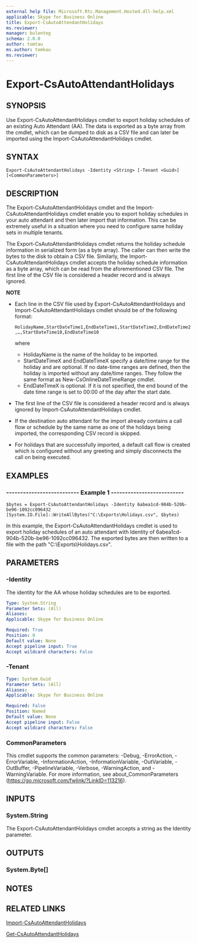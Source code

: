 ```yaml
---
external help file: Microsoft.Rtc.Management.Hosted.dll-help.xml
applicable: Skype for Business Online
title: Export-CsAutoAttendantHolidays
ms.reviewer: 
manager: bulenteg
schema: 2.0.0
author: tomtau
ms.author: tomkau
ms.reviewer:
---
```


# Export-CsAutoAttendantHolidays

## SYNOPSIS
Use Export-CsAutoAttendantHolidays cmdlet to export holiday schedules of an existing Auto Attendant (AA). The data is exported as a byte array from the cmdlet, which can be dumped to disk as a CSV file and can later be imported using the Import-CsAutoAttendantHolidays cmdlet.

## SYNTAX

```
Export-CsAutoAttendantHolidays -Identity <String> [-Tenant <Guid>] [<CommonParameters>]
```

## DESCRIPTION
The Export-CsAutoAttendantHolidays cmdlet and the Import-CsAutoAttendantHolidays cmdlet enable you to export holiday schedules in your auto attendant and then later import that information. This can be extremely useful in a situation where you need to configure same holiday sets in multiple tenants.

The Export-CsAutoAttendantHolidays cmdlet returns the holiday schedule information in serialized form (as a byte array). The caller can then write the bytes to the disk to obtain a CSV file. Similarly, the Import-CsAutoAttendantHolidays cmdlet accepts the holiday schedule information as a byte array, which can be read from the aforementioned CSV file. The first line of the CSV file is considered a header record and is always ignored.

**NOTE**
- Each line in the CSV file used by Export-CsAutoAttendantHolidays and Import-CsAutoAttendantHolidays cmdlet should be of the following format:

   `HolidayName,StartDateTime1,EndDateTime1,StartDateTime2,EndDateTime2,…,StartDateTime10,EndDateTime10`

    where
    - HolidayName is the name of the holiday to be imported.
    - StartDateTimeX and EndDateTimeX specify a date/time range for the holiday and are optional. If no date-time ranges are defined, then the holiday is imported without any date/time ranges. They follow the same format as New-CsOnlineDateTimeRange cmdlet.
    - EndDateTimeX is optional. If it is not specified, the end bound of the date time range is set to 00:00 of the day after the start date.
- The first line of the CSV file is considered a header record and is always ignored by Import-CsAutoAttendantHolidays cmdlet.
- If the destination auto attendant for the import already contains a call flow or schedule by the same name as one of the holidays being imported, the corresponding CSV record is skipped.
- For holidays that are successfully imported, a default call flow is created which is configured without any greeting and simply disconnects the call on being executed.

## EXAMPLES

### -------------------------- Example 1 --------------------------
```
$bytes = Export-CsAutoAttendantHolidays -Identity 6abea1cd-904b-520b-be96-1092cc096432
[System.IO.File]::WriteAllBytes("C:\Exports\Holidays.csv", $bytes)
```

In this example, the Export-CsAutoAttendantHolidays cmdlet is used to export holiday schedules of an auto attendant with Identity of 6abea1cd-904b-520b-be96-1092cc096432. The exported bytes are then written to a file with the path "C:\Exports\Holidays.csv".

## PARAMETERS

### -Identity
The identity for the AA whose holiday schedules are to be exported.

```yaml
Type: System.String
Parameter Sets: (All)
Aliases:
Applicable: Skype for Business Online

Required: True
Position: 0
Default value: None
Accept pipeline input: True
Accept wildcard characters: False
```

### -Tenant

```yaml
Type: System.Guid
Parameter Sets: (All)
Aliases:
Applicable: Skype for Business Online

Required: False
Position: Named
Default value: None
Accept pipeline input: False
Accept wildcard characters: False
```

### CommonParameters
This cmdlet supports the common parameters: -Debug, -ErrorAction, -ErrorVariable, -InformationAction, -InformationVariable, -OutVariable, -OutBuffer, -PipelineVariable, -Verbose, -WarningAction, and -WarningVariable. For more information, see about_CommonParameters (https://go.microsoft.com/fwlink/?LinkID=113216).


## INPUTS

### System.String
The Export-CsAutoAttendantHolidays cmdlet accepts a string as the Identity parameter.

## OUTPUTS

### System.Byte[]


## NOTES


## RELATED LINKS

[Import-CsAutoAttendantHolidays](Import-CsAutoAttendantHolidays.md)

[Get-CsAutoAttendantHolidays](Get-CsAutoAttendantHolidays.md)

